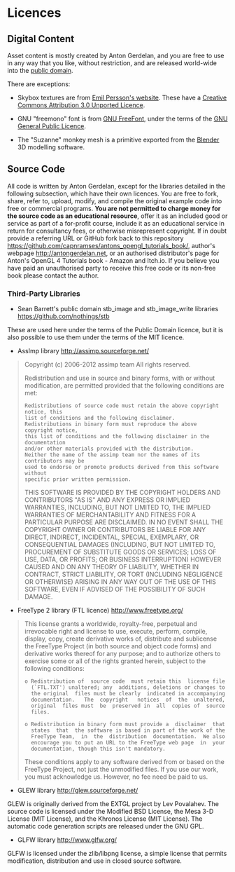 # Licences

## Digital Content

Asset content is mostly created by Anton Gerdelan, and you are free to use in any way that
you like, without restriction, and are released world-wide into the [public domain](https://creativecommons.org/share-your-work/public-domain/pdm/).

There are exceptions:

* Skybox textures are from [Emil Persson's website](http://www.humus.name/index.php?page=Textures). These have a [Creative Commons Attribution 3.0 Unported Licence](https://creativecommons.org/licenses/by/3.0/).

* GNU "freemono" font is from [GNU FreeFont](https://www.gnu.org/software/freefont/), under the terms of the [GNU General Public Licence](https://www.gnu.org/licenses/gpl-3.0.html).

* The "Suzanne" monkey mesh is a primitive exported from the [Blender](https://www.blender.org/) 3D modelling software.

## Source Code

All code is written by Anton Gerdelan, except for the libraries detailed in the following subsection, which have their own licences. You are free to fork, share, refer to, upload, modify, and compile the original example code into free or commercial programs. **You are not permitted to charge money for the source code as an educational resource**, offer it as an included good or service as part of a for-profit course, include it as an educational service in return for consultancy fees, or otherwise misrepresent copyright. If in doubt provide a referring URL or GitHub fork back to this repository https://github.com/capnramses/antons_opengl_tutorials_book/, author's webpage http://antongerdelan.net, or an authorised distributor's page for Anton's OpenGL 4 Tutorials book - Amazon and Itch.io. If you believe you have paid an unauthorised party to receive this free code or its non-free book please contact the author.

### Third-Party Libraries

* Sean Barrett's public domain stb_image and stb_image_write libraries https://github.com/nothings/stb

These are used here under the terms of the Public Domain licence, but it is also possible to use them under the terms of the MIT licence.

* AssImp library http://assimp.sourceforge.net/

> Copyright (c) 2006-2012 assimp team
> All rights reserved.
> 
> Redistribution and use in source and binary forms, with or without modification,
> are permitted provided that the following conditions are met:
> 
>     Redistributions of source code must retain the above copyright notice, this
>     list of conditions and the following disclaimer.
>     Redistributions in binary form must reproduce the above copyright notice,
>     this list of conditions and the following disclaimer in the documentation
>     and/or other materials provided with the distribution.
>     Neither the name of the assimp team nor the names of its contributors may be
>     used to endorse or promote products derived from this software without
>     specific prior written permission.
> 
> THIS SOFTWARE IS PROVIDED BY THE COPYRIGHT HOLDERS AND CONTRIBUTORS "AS IS" AND ANY EXPRESS OR IMPLIED WARRANTIES, INCLUDING, BUT NOT LIMITED TO, THE IMPLIED WARRANTIES OF MERCHANTABILITY AND FITNESS FOR A PARTICULAR PURPOSE ARE DISCLAIMED. IN NO EVENT SHALL THE COPYRIGHT OWNER OR CONTRIBUTORS BE LIABLE FOR ANY DIRECT, INDIRECT, INCIDENTAL, SPECIAL, EXEMPLARY, OR CONSEQUENTIAL DAMAGES (INCLUDING, BUT NOT LIMITED TO, PROCUREMENT OF SUBSTITUTE GOODS OR SERVICES; LOSS OF USE, DATA, OR PROFITS; OR BUSINESS INTERRUPTION) HOWEVER CAUSED AND ON ANY THEORY OF LIABILITY, WHETHER IN CONTRACT, STRICT LIABILITY, OR TORT (INCLUDING NEGLIGENCE OR OTHERWISE) ARISING IN ANY WAY OUT OF THE USE OF THIS SOFTWARE, EVEN IF ADVISED OF THE POSSIBILITY OF SUCH DAMAGE.

* FreeType 2 library (FTL licence) http://www.freetype.org/

>   This  license  grants  a  worldwide, royalty-free,  perpetual  and
>   irrevocable right  and license to use,  execute, perform, compile,
>   display,  copy,   create  derivative  works   of,  distribute  and
>   sublicense the  FreeType Project (in  both source and  object code
>   forms)  and  derivative works  thereof  for  any  purpose; and  to
>   authorize others  to exercise  some or all  of the  rights granted
>   herein, subject to the following conditions:
> 
>     o Redistribution of  source code  must retain this  license file
>       (`FTL.TXT') unaltered; any  additions, deletions or changes to
>       the original  files must be clearly  indicated in accompanying
>       documentation.   The  copyright   notices  of  the  unaltered,
>       original  files must  be  preserved in  all  copies of  source
>       files.
> 
>     o Redistribution in binary form must provide a  disclaimer  that
>       states  that  the software is based in part of the work of the
>       FreeType Team,  in  the  distribution  documentation.  We also
>       encourage you to put an URL to the FreeType web page  in  your
>       documentation, though this isn't mandatory.
> 
>   These conditions  apply to any  software derived from or  based on
>   the FreeType Project,  not just the unmodified files.   If you use
>   our work, you  must acknowledge us.  However, no  fee need be paid
>   to us.

* GLEW library http://glew.sourceforge.net/

GLEW is originally derived from the EXTGL project by Lev Povalahev. The source
code is licensed under the Modified BSD License, the Mesa 3-D License
(MIT License), and the Khronos License (MIT License). The automatic code
generation scripts are released under the GNU GPL. 

* GLFW library http://www.glfw.org/

GLFW is licensed under the zlib/libpng license, a simple license that permits
modification, distribution and use in closed source software.
